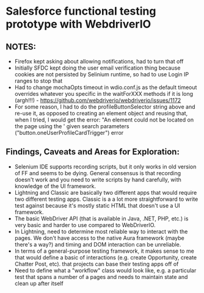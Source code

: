 # Salesforce functional testing prototype with WebdriverIO


NOTES:
----------------------------
- Firefox kept asking about allowing notifications, had to turn that off
- Initially SFDC kept doing the user email verification thing because cookies are not persisted by Selinium runtime, so
  had to use Login IP ranges to stop that
- Had to change mochaOpts timeout in wdio.conf.js as the default timeout overrides whatever you specific in the
  waitForXXX methods if it is long (argh!!!) - https://github.com/webdriverio/webdriverio/issues/1172
- For some reason, I had to do the profileButtonSelector string above and re-use it, as opposed to creating an element
  object and reusing that, when I tried, I would get the error: "An element could not be located on the page using the '
  given search parameters ("button.oneUserProfileCardTrigger") error


Findings, Caveats and Areas for Exploration:
--------------------------------------------
- Selenium IDE supports recording scripts, but it only works in old version of FF and seems to be dying.  General consensus is that recording doesn't work and you need to write scripts by hand carefully, with knowledge of the UI framework.
- Lightning and Classic are basically two different apps that would require two different testing apps.  Classic is a a lot more straightforward to write test against because it's mostly static HTML that doesn't use a UI framework.
- The basic WebDriver API (that is available in Java, .NET, PHP, etc.) is very basic and harder to use compared to WebDriverIO.
- In Lightning, need to determine most reliable way to interact with the pages.  We don't have access to the native Aura framework (maybe there's a way?) and timing and DOM interaction can be unreliable.
- In terms of a general-purpose testing framework, it makes sense to me that would define a basic of interactions (e.g. create Opportunity, create Chatter Post, etc).  that projects can base their testing apps off of
- Need to define what a "workflow" class would look like, e.g. a particular test that spans a number of a pages and needs to maintain state and clean up after itself